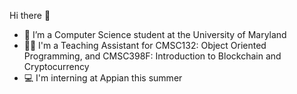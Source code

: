 Hi there 👋

- 🌱 I’m a Computer Science student at the University of Maryland
- 🧑‍🏫 I'm a Teaching Assistant for CMSC132: Object Oriented Programming, and CMSC398F: Introduction to Blockchain and Cryptocurrency
- 💻 I'm interning at Appian this summer
